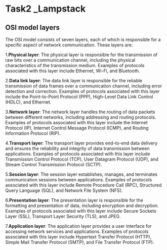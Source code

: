 # Task2 _Lampstack

## OSI model layers

The OSI model consists of seven layers, each of which is responsible for a specific aspect of network communication. These layers are:

1.**Physical layer**: The physical layer is responsible for the transmission of raw bits over a communication channel, including the physical characteristics of the transmission medium. Examples of protocols associated with this layer include Ethernet, Wi-Fi, and Bluetooth.

2.**Data link layer**: The data link layer is responsible for the reliable transmission of data frames over a communication channel, including error detection and correction. Examples of protocols associated with this layer include the Point-to-Point Protocol (PPP), High-Level Data Link Control (HDLC), and Ethernet.

3.**Network layer**: The network layer handles the routing of data packets between different networks, including addressing and routing protocols. Examples of protocols associated with this layer include the Internet Protocol (IP), Internet Control Message Protocol (ICMP), and Routing Information Protocol (RIP).

4.**Transport layer**: The transport layer provides end-to-end data delivery and ensures the reliability and integrity of data transmission between applications. Examples of protocols associated with this layer include Transmission Control Protocol (TCP), User Datagram Protocol (UDP), and Stream Control Transmission Protocol (SCTP).

5.**Session layer**: The session layer establishes, manages, and terminates communication sessions between applications. Examples of protocols associated with this layer include Remote Procedure Call (RPC), Structured Query Language (SQL), and Network File System (NFS).

6.**Presentation layer**: The presentation layer is responsible for the formatting and presentation of data, including encryption and decryption. Examples of protocols associated with this layer include Secure Sockets Layer (SSL), Transport Layer Security (TLS), and JPEG.

7.**Application layer**: The application layer provides a user interface for accessing network services and applications. Examples of protocols associated with this layer include Hypertext Transfer Protocol (HTTP), Simple Mail Transfer Protocol (SMTP), and File Transfer Protocol (FTP).
